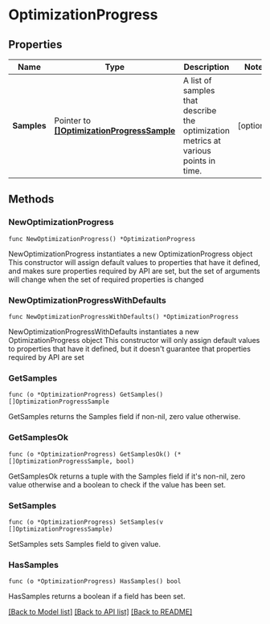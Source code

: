 # OptimizationProgress

## Properties

Name | Type | Description | Notes
------------ | ------------- | ------------- | -------------
**Samples** | Pointer to [**[]OptimizationProgressSample**](OptimizationProgressSample.md) | A list of samples that describe the optimization metrics at various points in time. | [optional] 

## Methods

### NewOptimizationProgress

`func NewOptimizationProgress() *OptimizationProgress`

NewOptimizationProgress instantiates a new OptimizationProgress object
This constructor will assign default values to properties that have it defined,
and makes sure properties required by API are set, but the set of arguments
will change when the set of required properties is changed

### NewOptimizationProgressWithDefaults

`func NewOptimizationProgressWithDefaults() *OptimizationProgress`

NewOptimizationProgressWithDefaults instantiates a new OptimizationProgress object
This constructor will only assign default values to properties that have it defined,
but it doesn't guarantee that properties required by API are set

### GetSamples

`func (o *OptimizationProgress) GetSamples() []OptimizationProgressSample`

GetSamples returns the Samples field if non-nil, zero value otherwise.

### GetSamplesOk

`func (o *OptimizationProgress) GetSamplesOk() (*[]OptimizationProgressSample, bool)`

GetSamplesOk returns a tuple with the Samples field if it's non-nil, zero value otherwise
and a boolean to check if the value has been set.

### SetSamples

`func (o *OptimizationProgress) SetSamples(v []OptimizationProgressSample)`

SetSamples sets Samples field to given value.

### HasSamples

`func (o *OptimizationProgress) HasSamples() bool`

HasSamples returns a boolean if a field has been set.


[[Back to Model list]](../README.md#documentation-for-models) [[Back to API list]](../README.md#documentation-for-api-endpoints) [[Back to README]](../README.md)


